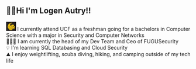 ## 🐡🌿Hi I'm Logen Autry!!

<img src="ucficon.png" style="height:25px;"> I currently attend UCF as a freshman going for a bachelors in Computer Science with a major in Security and Computer Networks</br>
👨🏻‍💻 I am currently the head of my Dev Team and Ceo of FUGUSecurity</br>
💡 I'm learning SQL Databasing and Cloud Security</br>
⛰️ I enjoy weightlifting, scuba diving, hiking, and camping outside of my tech life</br>
